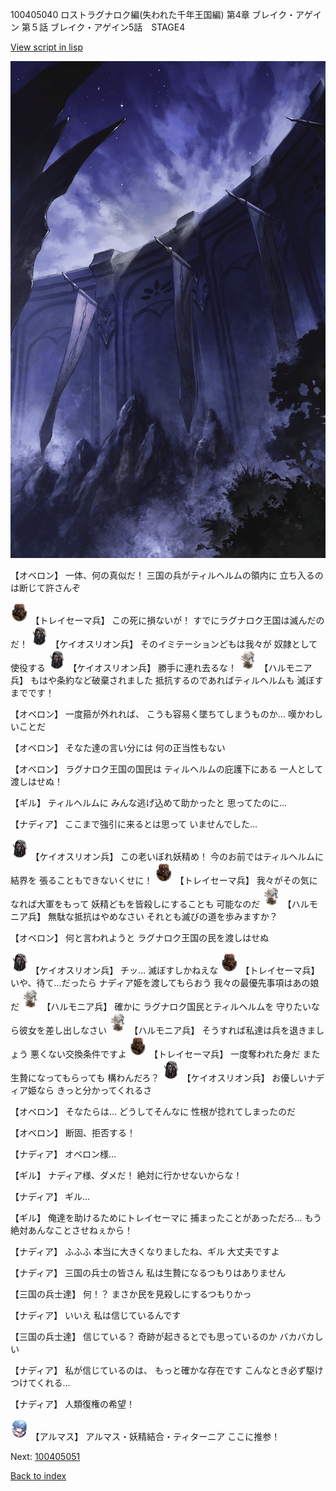 100405040 ロストラグナロク編(失われた千年王国編) 第4章 ブレイク・アゲイン 第５話 ブレイク・アゲイン5話　STAGE4

[View script in lisp](../scripts/100405040.txt)

![101_south_wall.png](../images/backgrounds/101_south_wall.png)

【オベロン】
一体、何の真似だ！
三国の兵がティルヘルムの領内に
立ち入るのは断じて許さんぞ

<img src="../images/units/3830001.png" alt="3830001.png" height="34"/>
【トレイセーマ兵】
この死に損ないが！
すでにラグナロク王国は滅んだのだ！

<img src="../images/units/3820001.png" alt="3820001.png" height="34"/>
【ケイオスリオン兵】
そのイミテーションどもは我々が
奴隷として使役する

<img src="../images/units/3820001.png" alt="3820001.png" height="34"/>
【ケイオスリオン兵】
勝手に連れ去るな！

<img src="../images/units/3810001.png" alt="3810001.png" height="34"/>
【ハルモニア兵】
もはや条約など破棄されました
抵抗するのであればティルヘルムも
滅ぼすまでです！

【オベロン】
一度箍が外れれば、
こうも容易く墜ちてしまうものか…
嘆かわしいことだ

【オベロン】
そなた達の言い分には
何の正当性もない

【オベロン】
ラグナロク王国の国民は
ティルヘルムの庇護下にある
一人として渡しはせぬ！

【ギル】
ティルヘルムに
みんな逃げ込めて助かったと
思ってたのに…

【ナディア】
ここまで強引に来るとは思って
いませんでした…

<img src="../images/units/3820001.png" alt="3820001.png" height="34"/>
【ケイオスリオン兵】
この老いぼれ妖精め！
今のお前ではティルヘルムに結界を
張ることもできないくせに！

<img src="../images/units/3830001.png" alt="3830001.png" height="34"/>
【トレイセーマ兵】
我々がその気になれば大軍をもって
妖精どもを皆殺しにすることも
可能なのだ

<img src="../images/units/3810001.png" alt="3810001.png" height="34"/>
【ハルモニア兵】
無駄な抵抗はやめなさい
それとも滅びの道を歩みますか？

【オベロン】
何と言われようと
ラグナロク王国の民を渡しはせぬ

<img src="../images/units/3820001.png" alt="3820001.png" height="34"/>
【ケイオスリオン兵】
チッ…
滅ぼすしかねえな

<img src="../images/units/3830001.png" alt="3830001.png" height="34"/>
【トレイセーマ兵】
いや、待て…だったら
ナディア姫を渡してもらおう
我々の最優先事項はあの娘だ

<img src="../images/units/3810001.png" alt="3810001.png" height="34"/>
【ハルモニア兵】
確かに
ラグナロク国民とティルヘルムを
守りたいなら彼女を差し出しなさい

<img src="../images/units/3810001.png" alt="3810001.png" height="34"/>
【ハルモニア兵】
そうすれば私達は兵を退きましょう
悪くない交換条件ですよ

<img src="../images/units/3830001.png" alt="3830001.png" height="34"/>
【トレイセーマ兵】
一度奪われた身だ
また生贄になってもらっても
構わんだろ？

<img src="../images/units/3820001.png" alt="3820001.png" height="34"/>
【ケイオスリオン兵】
お優しいナディア姫なら
きっと分かってくれるさ

【オベロン】
そなたらは…
どうしてそんなに
性根が捻れてしまったのだ

【オベロン】
断固、拒否する！

【ナディア】
オベロン様…

【ギル】
ナディア様、ダメだ！
絶対に行かせないからな！

【ナディア】
ギル…

【ギル】
俺達を助けるためにトレイセーマに
捕まったことがあっただろ…
もう絶対あんなことさせねぇから！

【ナディア】
ふふふ
本当に大きくなりましたね、ギル
大丈夫ですよ

【ナディア】
三国の兵士の皆さん
私は生贄になるつもりはありません

【三国の兵士達】
何！？
まさか民を見殺しにするつもりかっ

【ナディア】
いいえ
私は信じているんです

【三国の兵士達】
信じている？
奇跡が起きるとでも思っているのか
バカバカしい

【ナディア】
私が信じているのは、
もっと確かな存在です
こんなとき必ず駆けつけてくれる…

【ナディア】
人類復権の希望！

<img src="../images/units/3103811.png" alt="3103811.png" height="34"/>
【アルマス】
アルマス・妖精結合・ティターニア
ここに推参！


Next: [100405051](100405051.md)

[Back to index](index.md)
